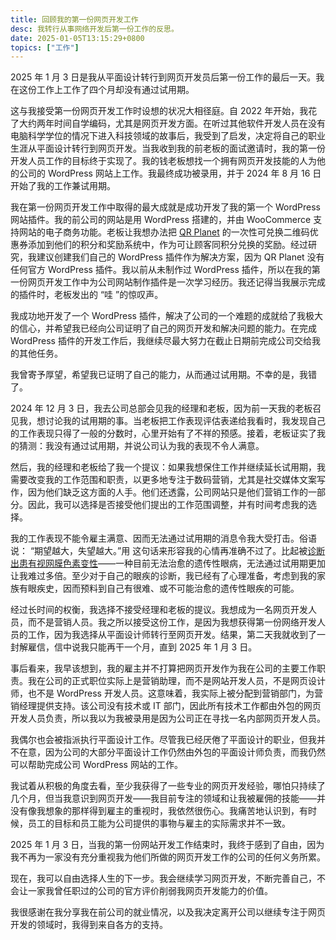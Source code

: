 ```yaml
---
title: 回顾我的第一份网页开发工作
desc: 我转行从事网络开发后第一份工作的反思。
date: 2025-01-05T13:15:29+0800
topics: ["工作"]
---
```


2025 年 1 月 3 日是我从平面设计转行到网页开发员后第一份工作的最后一天。我在这份工作上工作了四个月却没有通过试用期。

这与我接受第一份网页开发工作时设想的状况大相径庭。自 2022 年开始，我花了大约两年时间自学编码，尤其是网页开发方面。在听过其他软件开发人员在没有电脑科学学位的情况下进入科技领域的故事后，我受到了启发，决定将自己的职业生涯从平面设计转行到网页开发。当我收到我的前老板的面试邀请时，我的第一份开发人员工作的目标终于实现了。我的钱老板想找一个拥有网页开发技能的人为他的公司的 WordPress 网站上工作。我最终成功被录用，并于 2024 年 8 月 16 日开始了我的工作兼试用期。

我在第一份网页开发工作中取得的最大成就是成功开发了我的第一个 WordPress 网站插件。我的前公司的网站是用 WordPress  搭建的，并由 WooCommerce 支持网站的电子商务功能。老板让我想办法把 [QR Planet](https://qrplanet.com/) 的一次性可兑换二维码优惠券添加到他们的积分和奖励系统中，作为可让顾客同积分兑换的奖励。经过研究，我建议创建我们自己的 WordPress 插件作为解决方案，因为 QR Planet 没有任何官方 WordPress 插件。我以前从未制作过 WordPress 插件，所以在我的第一份网页开发工作中为公司网站制作插件是一次学习经历。我还记得当我展示完成的插件时，老板发出的 “哇 ”的惊叹声。

我成功地开发了一个 WordPress 插件，解决了公司的一个难题的成就给了我极大的信心，并希望我已经向公司证明了自己的网页开发和解决问题的能力。在完成 WordPress 插件的开发工作后，我继续尽最大努力在截止日期前完成公司交给我的其他任务。

我曾寄予厚望，希望我已证明了自己的能力，从而通过试用期。不幸的是，我错了。

2024 年 12 月 3 日，我去公司总部会见我的经理和老板，因为前一天我的老板召见我，想讨论我的试用期的事。当老板把工作表现评估表递给我看时，我发现自己的工作表现只得了一般的分数时，心里开始有了不祥的预感。接着，老板证实了我的猜测：我没有通过试用期，并说公司认为我的表现不令人满意。

然后，我的经理和老板给了我一个提议：如果我想保住工作并继续延长试用期，我需要改变我的工作范围和职责，以更多地专注于数码营销，尤其是社交媒体文案写作，因为他们缺乏这方面的人手。他们还透露，公司网站只是他们营销工作的一部分。因此，我可以选择是否接受他们提出的工作范围调整，并有时间考虑我的选择。

我的工作表现不能令雇主满意、因而无法通过试用期的消息令我大受打击。俗语说： “期望越大，失望越大。”用 这句话来形容我的心情再准确不过了。比起被[诊断出患有视网膜色素变性](2024-12-21-living-with-retinitis-pigmentosa.md)——一种目前无法治愈的遗传性眼病，无法通过试用期更加让我难过多倍。至少对于自己的眼疾的诊断，我已经有了心理准备，考虑到我的家族有眼疾史，因而预料到自己有很难、或不可能治愈的遗传性眼疾的可能。

经过长时间的权衡，我选择不接受经理和老板的提议。我想成为一名网页开发人员，而不是营销人员。我之所以接受这份工作，是因为我想获得第一份网络开发人员的工作，因为我选择从平面设计师转行至网页开发。结果，第二天我就收到了一封解雇信，信中说我只能再干一个月，直到 2025 年 1 月 3 日。

事后看来，我早该想到，我的雇主并不打算把网页开发作为我在公司的主要工作职责。我在公司的正式职位实际上是营销助理，而不是网站开发人员，不是网页设计师，也不是 WordPress 开发人员。这意味着，我实际上被分配到营销部门，为营销经理提供支持。该公司没有技术或 IT 部门，因此所有技术工作都由外包的网页开发人员负责，所以我以为我被录用是因为公司正在寻找一名内部网页开发人员。

我偶尔也会被指派执行平面设计工作。尽管我已经厌倦了平面设计的职业，但我并不在意，因为公司的大部分平面设计工作仍然由外包的平面设计师负责，而我仍然可以帮助完成公司 WordPress 网站的工作。

我试着从积极的角度去看，至少我获得了一些专业的网页开发经验，哪怕只持续了几个月，但当我意识到网页开发——我目前专注的领域和让我被雇佣的技能——并没有像我想象的那样得到雇主的重视时，我依然很伤心。我痛苦地认识到，有时候，员工的目标和员工能为公司提供的事物与雇主的实际需求并不一致。

2025 年 1 月 3 日，当我的第一份网站开发工作结束时，我终于感到了自由，因为我不再为一家没有充分重视我为他们所做的网页开发工作的公司的任何义务所累。

现在，我可以自由选择人生的下一步。我会继续学习网页开发，不断完善自己，不会让一家我曾任职过的公司的官方评价削弱我网页开发能力的价值。

我很感谢在我分享我在前公司的就业情况，以及我决定离开公司以继续专注于网页开发的领域时，我得到来自各方的支持。
